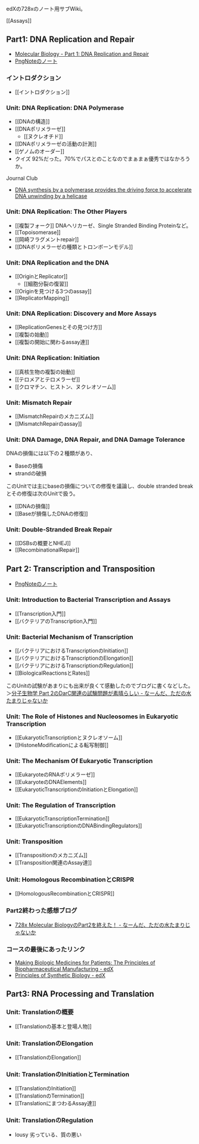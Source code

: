 edXの728xのノート用サブWiki。

[[Assays]]

## Part1: DNA Replication and Repair

- [Molecular Biology - Part 1: DNA Replication and Repair](https://www.edx.org/course/molecular-biology-part-1-dna-replication-and-repair)
- [PngNoteのノート](https://karino2.github.io/ImageGallery/MolecularBiology728x.html)

### イントロダクション

- [[イントロダクション]]

### Unit: DNA Replication: DNA Polymerase

- [[DNAの構造]]
- [[DNAポリメラーゼ]]
  - [[ヌクレオチド]]
- [[DNAポリメラーゼの活動の計測]]
- [[ゲノムのオーダー]]
- クイズ 92%だった。70%でパスとのことなのでまぁまぁ優秀ではなかろうか。

 Journal Club
- [DNA synthesis by a polymerase provides the driving force to accelerate DNA unwinding by a helicase](https://www.ncbi.nlm.nih.gov/pmc/articles/PMC1563444/)

### Unit: DNA Replication: The Other Players

- [[複製フォーク]]  DNAヘリカーゼ、Single Stranded Binding Proteinなど。
- [[Topoisomerase]]
- [[岡崎フラグメントrepair]]
- [[DNAポリメラーゼの種類とトロンボーンモデル]]

### Unit: DNA Replication and the DNA

- [[OriginとReplicator]]
  - [[細胞分裂の復習]]
- [[Originを見つける3つのassay]]
- [[ReplicatorMapping]]

### Unit: DNA Replication: Discovery and More Assays

- [[ReplicationGenesとその見つけ方]]
- [[複製の始動]]
- [[複製の開始に関わるassay達]]

### Unit: DNA Replication: Initiation

- [[真核生物の複製の始動]]
- [[テロメアとテロメラーゼ]]
- [[クロマチン、ヒストン、ヌクレオソーム]]

### Unit: Mismatch Repair

- [[MismatchRepairのメカニズム]]
- [[MismatchRepairのassay]]

### Unit: DNA Damage, DNA Repair, and DNA Damage Tolerance

DNAの損傷には以下の２種類があり、

- Baseの損傷
- strandの破損

このUnitでは主にbaseの損傷についての修復を議論し、double stranded breakとその修復は次のUnitで扱う。

- [[DNAの損傷]]
- [[Baseが損傷したDNAの修復]]

### Unit: Double-Stranded Break Repair

- [[DSBsの概要とNHEJ]]
- [[RecombinationalRepair]]

## Part 2: Transcription and Transposition

- [PngNoteのノート](https://karino2.github.io/ImageGallery/MolecularBiology728x2.html#lg=1&slide=0)

### Unit:  Introduction to Bacterial Transcription and Assays

- [[Transcription入門]]
- [[バクテリアのTranscription入門]]

### Unit: Bacterial Mechanism of Transcription

- [[バクテリアにおけるTranscriptionのInitiation]]
- [[バクテリアにおけるTranscriptionのElongation]]
- [[バクテリアにおけるTranscriptionのRegulation]]
- [[BiologicalReactionsとRates]]

このUnitの試験があまりにも出来が良くて感動したのでブログに書くなどした。＞[分子生物学 Part 2のDarC関連の試験問題が素晴らしい - なーんだ、ただの水たまりじゃないか](https://karino2.github.io/2022/09/20/728x_darc_quiz.html)

### Unit: The Role of Histones and Nucleosomes in Eukaryotic Transcription

- [[EukaryoticTranscriptionとヌクレオソーム]]
- [[HistoneModificationによる転写制御]]

### Unit: The Mechanism Of Eukaryotic Transcription

- [[EukaryoteのRNAポリメラーゼ]]
- [[EukaryoteのDNAElements]]
- [[EukaryoticTranscriptionのInitiationとElongation]]

### Unit: The Regulation of Transcription

- [[EukaryoticTranscriptionTermination]]
- [[EukaryoticTranscriptionのDNABindingRegulators]]

### Unit: Transposition

- [[Transpositionのメカニズム]]
- [[Transposition関連のAssay達]]

### Unit: Homologous RecombinationとCRISPR

- [[HomologousRecombinationとCRISPR]]

### Part2終わった感想ブログ

- [728x Molecular BiologyのPart2を終えた！ - なーんだ、ただの水たまりじゃないか](https://karino2.github.io/2023/02/27/finish_728x_part2.html)

### コースの最後にあったリンク

- [Making Biologic Medicines for Patients: The Principles of Biopharmaceutical Manufacturing - edX](https://www.edx.org/course/making-biologic-medicines-for-patients-the-princ-2?utm_source=karino2&utm_medium=affiliate_partner)
- [Principles of Synthetic Biology - edX](https://www.edx.org/course/principles-of-synthetic-biology?utm_source=karino2&utm_medium=affiliate_partner)

## Part3: RNA Processing and Translation

### Unit: Translationの概要

- [[Translationの基本と登場人物]]

### Unit: TranslationのElongation

- [[TranslationのElongation]]

### Unit: TranslationのInitiationとTermination

- [[TranslationのInitiation]]
- [[TranslationのTermination]]
- [[TranslationにまつわるAssay達]]

### Unit: TranslationのRegulation

- lousy 劣っている、質の悪い
